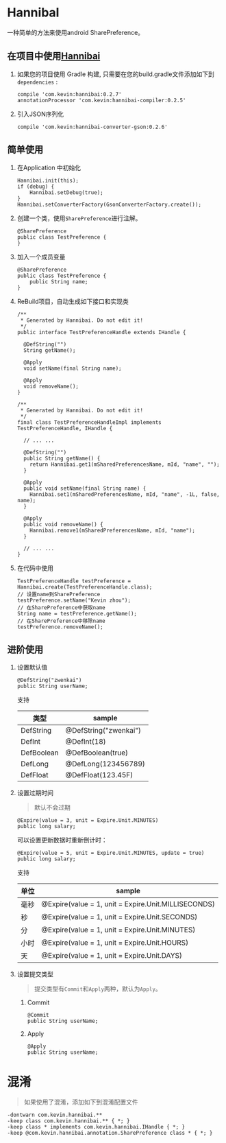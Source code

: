 # Hannibal

一种简单的方法来使用android SharePreference。

## 在项目中使用[Hannibai](https://github.com/xuehuayous/Hannibal) 

1. 如果您的项目使用 Gradle 构建, 只需要在您的build.gradle文件添加如下到 `dependencies` :

	```
	compile 'com.kevin:hannibai:0.2.7'
	annotationProcessor 'com.kevin:hannibai-compiler:0.2.5'
	```

2. 引入JSON序列化

	```
	compile 'com.kevin:hannibai-converter-gson:0.2.6'
	```

## 简单使用


1. 在Application 中初始化

	```
	Hannibai.init(this);
	if (debug) {
	    Hannibai.setDebug(true);
	}
	Hannibai.setConverterFactory(GsonConverterFactory.create());
	```

2. 创建一个类，使用`SharePreference`进行注解。

	```
	@SharePreference
	public class TestPreference {
	}
	```

3. 加入一个成员变量

	```
	@SharePreference
	public class TestPreference {
	    public String name;
	}
	```

4. ReBuild项目，自动生成如下接口和实现类

	```
	/**
	 * Generated by Hannibai. Do not edit it!
	 */
	public interface TestPreferenceHandle extends IHandle {
	
	  @DefString("")
	  String getName();
	
	  @Apply
	  void setName(final String name);
	
	  @Apply
	  void removeName();
	}
	```

	```
	/**
	 * Generated by Hannibai. Do not edit it!
	 */
	final class TestPreferenceHandleImpl implements TestPreferenceHandle, IHandle {
	
	  // ... ...
	  
	  @DefString("")
	  public String getName() {
	    return Hannibai.get1(mSharedPreferencesName, mId, "name", "");
	  }
	
	  @Apply
	  public void setName(final String name) {
	    Hannibai.set1(mSharedPreferencesName, mId, "name", -1L, false, name);
	  }
	
	  @Apply
	  public void removeName() {
	    Hannibai.remove1(mSharedPreferencesName, mId, "name");
	  }
	  
	  // ... ...
	}
	```

5. 在代码中使用

	```
	TestPreferenceHandle testPreference = Hannibai.create(TestPreferenceHandle.class);
	// 设置name到SharePreference
	testPreference.setName("Kevin zhou");
	// 在SharePreference中获取name
	String name = testPreference.getName();
	// 在SharePreference中移除name
	testPreference.removeName();
	```

## 进阶使用

1. 设置默认值

	```
	@DefString("zwenkai")
	public String userName;
	```

	支持

	| 类型 | sample |
	|---|---|
	| DefString | @DefString("zwenkai")|
	| DefInt | @DefInt(18)|
	| DefBoolean | @DefBoolean(true)|
	| DefLong | @DefLong(123456789)|
	| DefFloat | @DefFloat(123.45F)|

2. 设置过期时间

	> 默认不会过期
	
	```
	@Expire(value = 3, unit = Expire.Unit.MINUTES)
	public long salary;
	```
	
	可以设置更新数据时重新倒计时：
	
	```
	@Expire(value = 5, unit = Expire.Unit.MINUTES, update = true)
	public long salary;
	```
	
	支持
	
	| 单位 | sample |
	|---|---|
	| 毫秒 | @Expire(value = 1, unit = Expire.Unit.MILLISECONDS)|
	| 秒 | @Expire(value = 1, unit = Expire.Unit.SECONDS)|
	| 分 | @Expire(value = 1, unit = Expire.Unit.MINUTES)|
	| 小时 | @Expire(value = 1, unit = Expire.Unit.HOURS)|
	| 天 | @Expire(value = 1, unit = Expire.Unit.DAYS)|
	
3. 设置提交类型

	> 提交类型有`Commit`和`Apply`两种，默认为`Apply`。
	
	1. Commit
	
		```
		@Commit
		public String userName;
		```

	2. Apply
	
		```
		@Apply
		public String userName;
		```
	
# 混淆

> 如果使用了混淆，添加如下到混淆配置文件

```
-dontwarn com.kevin.hannibai.**
-keep class com.kevin.hannibai.** { *; }
-keep class * implements com.kevin.hannibai.IHandle { *; }
-keep @com.kevin.hannibai.annotation.SharePreference class * { *; }
```